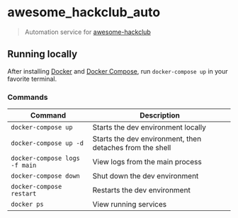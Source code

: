 # awesome_hackclub_auto

> Automation service for [awesome-hackclub](https://github.com/hackclub/awesome-hackclub)

## Running locally

After installing [Docker](https://docker.com) and [Docker Compose](https://docs.docker.com/compose), run `docker-compose up` in your favorite terminal.

### Commands

| Command                       | Description                                              |
| ----------------------------- | -------------------------------------------------------- |
| `docker-compose up`           | Starts the dev environment locally                       |
| `docker-compose up -d`        | Starts the dev environment, then detaches from the shell |
| `docker-compose logs -f main` | View logs from the main process                          |
| `docker-compose down`         | Shut down the dev environment                            |
| `docker-compose restart`      | Restarts the dev environment                             |
| `docker ps`                   | View running services                                    |
